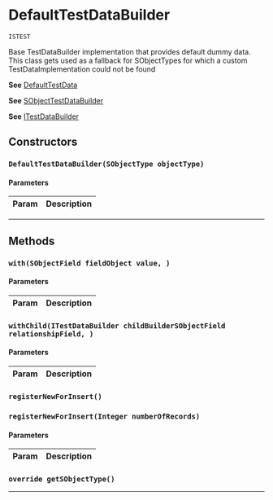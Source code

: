 # DefaultTestDataBuilder

`ISTEST`

Base TestDataBuilder implementation that provides default dummy data. This class gets used as a fallback              for SObjectTypes for which a custom TestDataImplementation could not be found


**See** [DefaultTestData](/Misc/DefaultTestData.md)


**See** [SObjectTestDataBuilder](/Misc/SObjectTestDataBuilder.md)


**See** [ITestDataBuilder](/Misc/ITestDataBuilder.md)

## Constructors
### `DefaultTestDataBuilder(SObjectType objectType)`
#### Parameters
|Param|Description|
|---|---|

---
## Methods
### `with(SObjectField fieldObject value, )`
#### Parameters
|Param|Description|
|---|---|

### `withChild(ITestDataBuilder childBuilderSObjectField relationshipField, )`
#### Parameters
|Param|Description|
|---|---|

### `registerNewForInsert()`
### `registerNewForInsert(Integer numberOfRecords)`
#### Parameters
|Param|Description|
|---|---|

### `override getSObjectType()`
---
